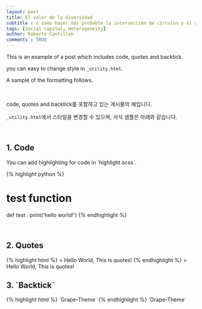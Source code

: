 ```yaml
---
layout: post
title: El valor de la diversidad 
subtitle : o como hacer más probable la intersección de círculos y el acceso a recursos no redundantes. 
tags: [Social capital, Heterogeneity]
author: Roberto Cantillan
comments : TRUE
---
```


This is an example of a post which includes code, quotes and backtick.

you can easy to change style in `_utility.html`.

A sample of the formatting follows.

<br>

code, quotes and backtick를 포함하고 있는 게시물의 예입니다. 

 `_utility.html`에서 스타일을 변경할 수 있으며, 서식 샘플은 아래와 같습니다.

<br>

<h2>1. Code </h2>
You can add highlighting for code in `highlight.scss`.

{% highlight python %}
# test function
def test :
    print('hello world!')
{% endhighlight %}

<br>

<h2>2. Quotes</h2>
{% highlight html %}
> Hello World, This is quotes!
{% endhighlight %}
> Hello World, This is quotes!

<br>

<h2>3. `Backtick`</h2>
{% highlight html %}
`Grape-Theme`
{% endhighlight %}
`Grape-Theme`

